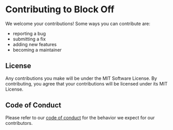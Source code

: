 # Contributing to Block Off
We welcome your contributions! Some ways you can contribute are:
- reporting a bug
- submitting a fix
- adding new features
- becoming a maintainer

## License
Any contributions you make will be under the MIT Software License. By contributing, you agree that your contributions will be licensed under its MIT License.

## Code of Conduct
Please refer to our [code of conduct](/CODE_OF_CONDUCT.md) for the behavior we expect for our contributors. 